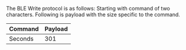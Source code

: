 The BLE Write protocol is as follows:
Starting with command of two characters.
Following is payload with the size specific to the command.

Command | Payload |
--- | --- | 
Seconds | 301 | 
